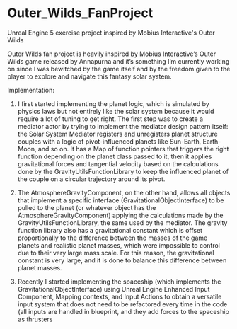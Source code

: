 # Outer_Wilds_FanProject
Unreal Engine 5 exercise project inspired by Mobius Interactive's Outer Wilds

Outer Wilds fan project is heavily inspired by Mobius Interactive’s Outer Wilds game 
released by Annapurna and it’s something I’m currently working on since I was bewitched 
by the game itself and by the freedom given to the player to explore and navigate this 
fantasy solar system. 

Implementation:

  1. I first started implementing the planet logic, which is simulated by physics laws but 
not entirely like the solar system because it would require a lot of tuning to get right. 
The first step was to create a mediator actor by trying to implement the mediator 
design pattern itself: the Solar System Mediator registers and unregisters planet 
structure couples with a logic of pivot-influenced planets like Sun-Earth, Earth-Moon, 
and so on. It has a Map of function pointers that triggers the right function 
depending on the planet class passed to it, then it applies gravitational forces and 
tangential velocity based on the calculations done by the GravityUtilsFunctionLibrary 
to keep the influenced planet of the couple on a circular trajectory around its pivot.

  2. The AtmosphereGravityComponent, on the other hand, allows all objects that 
implement a specific interface (GravitationalObjectInterface) to be pulled to the 
planet (or whatever object has the AtmosphereGravityComponent) applying the 
calculations made by the GravityUtilsFunctionLibrary, the same used by the 
mediator. The gravity function library also has a gravitational constant which is offset 
proportionally to the difference between the masses of the game planets and 
realistic planet masses, which were impossible to control due to their very large 
mass scale. For this reason, the gravitational constant is very large, and it is done to 
balance this difference between planet masses.

  3. Recently I started implementing the spaceship (which implements the 
GravitationalObjectInterface) using Unreal Engine Enhanced Input Component, 
Mapping contexts, and Input Actions to obtain a versatile input system that does not 
need to be refactored every time in the code (all inputs are handled in blueprint, and 
they add forces to the spaceship as thrusters
